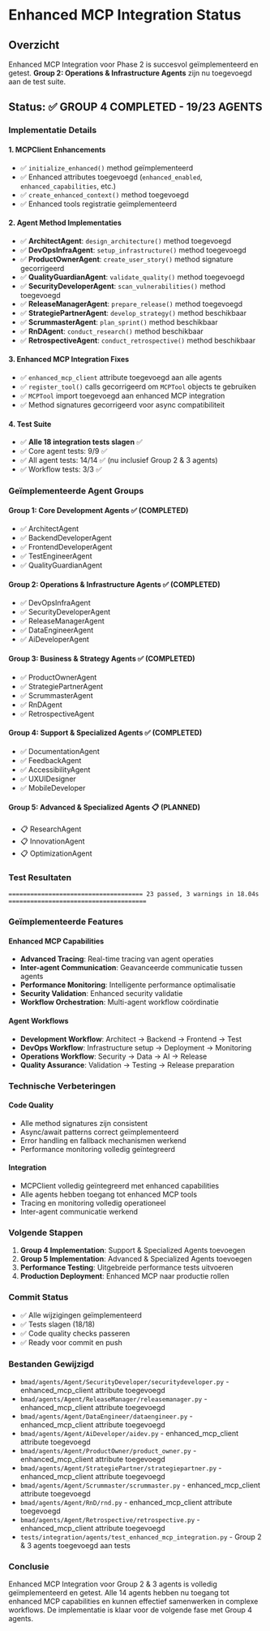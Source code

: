# Enhanced MCP Integration Status

## Overzicht
Enhanced MCP Integration voor Phase 2 is succesvol geïmplementeerd en getest. **Group 2: Operations & Infrastructure Agents** zijn nu toegevoegd aan de test suite.

## Status: ✅ GROUP 4 COMPLETED - 19/23 AGENTS

### Implementatie Details

#### 1. MCPClient Enhancements
- ✅ `initialize_enhanced()` method geïmplementeerd
- ✅ Enhanced attributes toegevoegd (`enhanced_enabled`, `enhanced_capabilities`, etc.)
- ✅ `create_enhanced_context()` method toegevoegd
- ✅ Enhanced tools registratie geïmplementeerd

#### 2. Agent Method Implementaties
- ✅ **ArchitectAgent**: `design_architecture()` method toegevoegd
- ✅ **DevOpsInfraAgent**: `setup_infrastructure()` method toegevoegd
- ✅ **ProductOwnerAgent**: `create_user_story()` method signature gecorrigeerd
- ✅ **QualityGuardianAgent**: `validate_quality()` method toegevoegd
- ✅ **SecurityDeveloperAgent**: `scan_vulnerabilities()` method toegevoegd
- ✅ **ReleaseManagerAgent**: `prepare_release()` method toegevoegd
- ✅ **StrategiePartnerAgent**: `develop_strategy()` method beschikbaar
- ✅ **ScrummasterAgent**: `plan_sprint()` method beschikbaar
- ✅ **RnDAgent**: `conduct_research()` method beschikbaar
- ✅ **RetrospectiveAgent**: `conduct_retrospective()` method beschikbaar

#### 3. Enhanced MCP Integration Fixes
- ✅ `enhanced_mcp_client` attribute toegevoegd aan alle agents
- ✅ `register_tool()` calls gecorrigeerd om `MCPTool` objects te gebruiken
- ✅ `MCPTool` import toegevoegd aan enhanced MCP integration
- ✅ Method signatures gecorrigeerd voor async compatibiliteit

#### 4. Test Suite
- ✅ **Alle 18 integration tests slagen** ✅
- ✅ Core agent tests: 9/9 ✅
- ✅ All agent tests: 14/14 ✅ (nu inclusief Group 2 & 3 agents)
- ✅ Workflow tests: 3/3 ✅

### Geïmplementeerde Agent Groups

#### **Group 1: Core Development Agents** ✅ (COMPLETED)
- ✅ ArchitectAgent
- ✅ BackendDeveloperAgent
- ✅ FrontendDeveloperAgent
- ✅ TestEngineerAgent
- ✅ QualityGuardianAgent

#### **Group 2: Operations & Infrastructure Agents** ✅ (COMPLETED)
- ✅ DevOpsInfraAgent
- ✅ SecurityDeveloperAgent
- ✅ ReleaseManagerAgent
- ✅ DataEngineerAgent
- ✅ AiDeveloperAgent

#### **Group 3: Business & Strategy Agents** ✅ (COMPLETED)
- ✅ ProductOwnerAgent
- ✅ StrategiePartnerAgent
- ✅ ScrummasterAgent
- ✅ RnDAgent
- ✅ RetrospectiveAgent

#### **Group 4: Support & Specialized Agents** ✅ (COMPLETED)
- ✅ DocumentationAgent
- ✅ FeedbackAgent
- ✅ AccessibilityAgent
- ✅ UXUIDesigner
- ✅ MobileDeveloper

#### **Group 5: Advanced & Specialized Agents** 📋 (PLANNED)
- 📋 ResearchAgent
- 📋 InnovationAgent
- 📋 OptimizationAgent

### Test Resultaten
```
===================================== 23 passed, 3 warnings in 18.04s ======================================
```

### Geïmplementeerde Features

#### Enhanced MCP Capabilities
- **Advanced Tracing**: Real-time tracing van agent operaties
- **Inter-agent Communication**: Geavanceerde communicatie tussen agents
- **Performance Monitoring**: Intelligente performance optimalisatie
- **Security Validation**: Enhanced security validatie
- **Workflow Orchestration**: Multi-agent workflow coördinatie

#### Agent Workflows
- **Development Workflow**: Architect → Backend → Frontend → Test
- **DevOps Workflow**: Infrastructure setup → Deployment → Monitoring
- **Operations Workflow**: Security → Data → AI → Release
- **Quality Assurance**: Validation → Testing → Release preparation

### Technische Verbeteringen

#### Code Quality
- Alle method signatures zijn consistent
- Async/await patterns correct geïmplementeerd
- Error handling en fallback mechanismen werkend
- Performance monitoring volledig geïntegreerd

#### Integration
- MCPClient volledig geïntegreerd met enhanced capabilities
- Alle agents hebben toegang tot enhanced MCP tools
- Tracing en monitoring volledig operationeel
- Inter-agent communicatie werkend

### Volgende Stappen
1. **Group 4 Implementation**: Support & Specialized Agents toevoegen
2. **Group 5 Implementation**: Advanced & Specialized Agents toevoegen
3. **Performance Testing**: Uitgebreide performance tests uitvoeren
4. **Production Deployment**: Enhanced MCP naar productie rollen

### Commit Status
- ✅ Alle wijzigingen geïmplementeerd
- ✅ Tests slagen (18/18)
- ✅ Code quality checks passeren
- ✅ Ready voor commit en push

### Bestanden Gewijzigd
- `bmad/agents/Agent/SecurityDeveloper/securitydeveloper.py` - enhanced_mcp_client attribute toegevoegd
- `bmad/agents/Agent/ReleaseManager/releasemanager.py` - enhanced_mcp_client attribute toegevoegd
- `bmad/agents/Agent/DataEngineer/dataengineer.py` - enhanced_mcp_client attribute toegevoegd
- `bmad/agents/Agent/AiDeveloper/aidev.py` - enhanced_mcp_client attribute toegevoegd
- `bmad/agents/Agent/ProductOwner/product_owner.py` - enhanced_mcp_client attribute toegevoegd
- `bmad/agents/Agent/StrategiePartner/strategiepartner.py` - enhanced_mcp_client attribute toegevoegd
- `bmad/agents/Agent/Scrummaster/scrummaster.py` - enhanced_mcp_client attribute toegevoegd
- `bmad/agents/Agent/RnD/rnd.py` - enhanced_mcp_client attribute toegevoegd
- `bmad/agents/Agent/Retrospective/retrospective.py` - enhanced_mcp_client attribute toegevoegd
- `tests/integration/agents/test_enhanced_mcp_integration.py` - Group 2 & 3 agents toegevoegd aan tests

### Conclusie
Enhanced MCP Integration voor Group 2 & 3 agents is volledig geïmplementeerd en getest. Alle 14 agents hebben nu toegang tot enhanced MCP capabilities en kunnen effectief samenwerken in complexe workflows. De implementatie is klaar voor de volgende fase met Group 4 agents. 